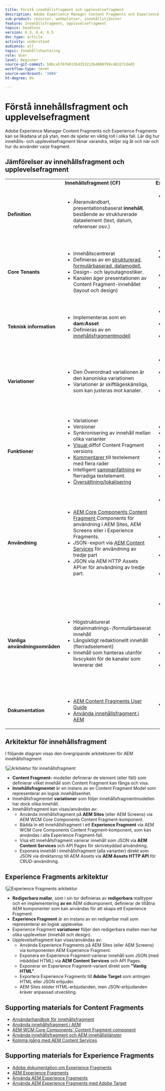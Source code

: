 ```yaml
---
title: Förstå innehållsfragment och upplevelsefragment
description: Adobe Experience Manager Content Fragments och Experience Fragments kan se likadana ut på ytan, men de spelar en viktig roll i olika fall. Lär dig hur innehålls- och upplevelsefragment liknar varandra, skiljer sig åt och när och hur du använder varje fragment.
sub-product: resurser, webbplatser, innehållstjänster
feature: Innehållsfragment, Upplevelsefragment
topics: headless
version: 6.3, 6.4, 6.5
doc-type: article
activity: understand
audience: all
topic: Innehållshantering
role: User
level: Beginner
source-git-commit: b0bca57676813bd353213b4808f99c463272de85
workflow-type: tm+mt
source-wordcount: '1004'
ht-degree: 0%

---
```



# Förstå innehållsfragment och upplevelsefragment

Adobe Experience Manager Content Fragments och Experience Fragments kan se likadana ut på ytan, men de spelar en viktig roll i olika fall. Lär dig hur innehålls- och upplevelsefragment liknar varandra, skiljer sig åt och när och hur du använder varje fragment.

## Jämförelser av innehållsfragment och upplevelsefragment

<table>
<tbody><tr><td><strong> </strong></td>
<td><strong>Innehållsfragment (CF)</strong></td>
<td><strong>Experience Fragments (XF)</strong></td>
</tr><tr><td><strong>Definition</strong></td>
<td><ul>
<li>Återanvändbart, presentationsbaserat <strong>innehåll</strong>, bestående av strukturerade dataelement (text, datum, referenser osv.)</li>
</ul>
</td>
<td><ul>
<li>En återanvändbar, sammansatt av en eller flera AEM komponenter som definierar innehåll och presentation som utgör en <strong>upplevelse</strong> som är självklar</li>
</ul>
</td>
</tr><tr><td><strong>Core Tenants</strong></td>
<td><ul>
<li>Innehållscentrerat</li>
<li>Definieras av en <a href="https://helpx.adobe.com/experience-manager/6-5/assets/using/content-fragments-models.html" target="_blank">strukturerad, formulärbaserad, datamodell.</a></li>
<li>Design- och layoutagnostiker.</li>
<li>Kanalen äger presentationen av Content Fragment-innehållet (layout och design)</li>
</ul>
</td>
<td><ul>
<li>Presentationscentrerad</li>
<li>Definieras av ostrukturerad komposition för AEM</li>
<li>Definierar design och layout för innehåll</li>
<li>Används i befintligt skick i kanaler</li>
</ul>
</td>
</tr><tr><td><strong>Teknisk information</strong></td>
<td><ul>
<li>Implementeras som en <strong>dam:Asset</strong></li>
<li>Definieras av en <a href="https://helpx.adobe.com/experience-manager/6-5/assets/using/content-fragments-models.html" target="_blank">innehållsfragmentmodell</a></li>
</ul>
</td>
<td><ul>
<li>Implementeras som en <strong>cq:Page</strong></li>
<li>Definieras av redigerbara mallar</li>
<li>Inbyggd HTML-återgivning</li>
</ul>
</td>
</tr><tr><td><strong>Variationer</strong></td>
<td><ul>
<li>Den Överordnad variationen är den kanoniska variationen</li>
<li>Variationer är skiftlägeskänsliga, som kan justeras mot kanaler.</li>
</ul>
</td>
<td><ul>
<li>Variationer är kanal- eller kontextspecifika</li>
<li>Variationer hålls synkroniserade via AEM Live Copy</li>
<li><a href="https://helpx.adobe.com/experience-manager/6-5/sites/authoring/using/experience-fragments.html#BuildingBlocks" target="_blank">Bygga </a> blockera återanvändning av innehåll i olika varianter</li>
</ul>
</td>
</tr><tr><td><strong>Funktioner</strong></td>
<td><ul>
<li>Variationer</li>
<li>Versioner</li>
<li><a href="https://helpx.adobe.com/experience-manager/6-5/assets/using/content-fragments-variations.html#SynchronizingwithMaster" target="_blank"></a> Synkronisering av innehåll mellan olika varianter</li>
<li><a href="https://helpx.adobe.com/experience-manager/6-5/assets/using/content-fragments-managing.html#ComparingFragmentVersions" target="_blank">Visual </a> diffof Content Fragment versions</li>
<li><a href="https://helpx.adobe.com/experience-manager/6-5/assets/using/content-fragments-variations.html#AnnotatingaContentFragment" target="_blank">Kommentarer </a> till textelement med flera rader</li>
<li>Intelligent <a href="https://helpx.adobe.com/experience-manager/6-5/assets/using/content-fragments-variations.html#SummarizingText" target="_blank">sammanfattning</a> av flerradiga textelement.</li>
<li><a href="https://helpx.adobe.com/experience-manager/6-5/assets/using/creating-translation-projects-for-content-fragments.html" target="_blank">Översättning/lokalisering</a></li>
</ul>
</td>
<td><ul>
<li>Variationer</li>
<li>Variationer som live-kopior</li>
<li>Versioner</li>
<li><a href="https://helpx.adobe.com/experience-manager/6-5/sites/authoring/using/experience-fragments.html#BuildingBlocks" target="_blank">Byggklossarna</a></li>
<li>Anteckningar</li>
<li>Responsiv layout och förhandsgranskning</li>
<li>Översättning/lokalisering</li>
</ul>
</td>
</tr><tr><td><strong>Användning</strong></td>
<td><ul>
<li><a href="https://docs.adobe.com/content/help/en/experience-manager-core-components/using/components/content-fragment-component.html" target="_blank">AEM Core Components Content Fragment </a> Components för användning i AEM Sites, AEM Screens eller i Experience Fragments.</li>
<li>JSON-export via <a href="https://helpx.adobe.com/experience-manager/kt/sites/using/content-services-tutorial-use.html" target="_blank">AEM Content Services</a> för användning av tredje part</li>
<li>JSON via AEM HTTP Assets API:er för användning av tredje part.</li>
</ul>
</td>
<td><ul>
<li>AEM Experience Fragment-komponent som ska användas i AEM Sites, AEM Screens eller andra Experience Fragments.</li>
<li>Exportera som <a href="https://helpx.adobe.com/experience-manager/6-5/sites/authoring/using/experience-fragments.html#ThePlainHTMLRendition" target="_blank">Vanlig HTML</a> för användning i tredjepartssystem</li>
<li><a href="https://helpx.adobe.com/experience-manager/6-5/sites/administering/using/experience-fragments-target.html" target="_blank">HTML-export till Adobe </a> Target för riktade erbjudanden</li>
<li>JSON-export till Adobe Target för riktade erbjudanden</li>
</ul>
</td>
</tr><tr><td><strong>Vanliga användningsområden</strong></td>
<td><ul>
<li>Högstrukturerat datainmatnings-/formulärbaserat innehåll</li>
<li>Långsiktigt redaktionellt innehåll (flerradselement)</li>
<li>Innehåll som hanteras utanför livscykeln för de kanaler som levererar det</li>
</ul>
</td>
<td><ul>
<li>Centraliserad hantering av marknadsföringsmaterial i flera kanaler med hjälp av olika kanaler.</li>
<li>Innehåll som återanvänds på flera sidor på en webbplats.</li>
<li>Webbplatsfärg (t.ex. sidhuvud och sidfot)</li>
<li>En upplevelse som hanteras utanför livscykeln för de kanaler som levererar den</li>
</ul>
</td>
</tr><tr><td><strong>Dokumentation</strong></td>
<td><ul>
<li><a href="https://helpx.adobe.com/experience-manager/6-5/assets/user-guide.html?topic=/experience-manager/6-5/assets/morehelp/content-fragments.ug.js" target="_blank">AEM Content Fragments User Guide</a></li>
<li><a href="https://helpx.adobe.com/experience-manager/kt/sites/using/content-fragments-feature-video-use.html" target="_blank">Använda innehållsfragment i AEM</a></li>
</ul>
</td>
<td><ul>
<li><a href="https://helpx.adobe.com/experience-manager/6-5/sites/authoring/using/experience-fragments.html" target="_blank">Adobe dokumentation om Experience Fragments</a></li>
</ul>
</td>
</tr></tbody></table>

## Arkitektur för innehållsfragment

I följande diagram visas den övergripande arkitekturen för AEM innehållsfragment

!![Arkitektur för innehållsfragment](./assets/content-fragments-architecture.png)

+ **Content Fragment-** modeller definierar de element (eller fält) som definierar vilket innehåll som Content Fragment kan fånga och visa.
+ **Innehållsfragmentet** är en instans av en Content Fragment Model som representerar en logisk innehållsenhet.
+ Innehållsfragmentet **variationer** som följer innehållsfragmentmodellen har dock olika innehåll.
+ Innehållsfragment kan visas/användas av:
   + Använda innehållsfragment på **AEM Sites** (eller AEM Screens) via AEM WCM Core Components Content Fragment-komponent.
   + Bädda in ett innehållsfragment i ett **Experience Fragment** via AEM WCM Core Components Content Fragment-komponent, som kan användas i alla Experience Fragment-fall.
   + Visa ett innehållsfragment varierar innehåll som JSON via **AEM Content Services** och API Pages för skrivskyddad användning.
   + Exponera innehåll i innehållsfragment (alla varianter) direkt som JSON via direktanrop till AEM Assets via **AEM Assets HTTP API** för CRUD-användning.

## Experience Fragments arkitektur

!![Experience Fragments arkitektur](./assets/experience-fragments-architecture.png)

+ **Redigerbara mallar**, som i sin tur definieras av  **redigerbara** malltyper och en implementering **av en** AEM sidkomponent, definierar de tillåtna AEM komponenter som kan användas för att skapa ett Experience Fragment.
+ **Experience Fragment** är en instans av en redigerbar mall som representerar en logisk upplevelse.
+ Experience Fragment **variationer** följer den redigerbara mallen men har olika upplevelser (innehåll och design).
+ Upplevelsefragment kan visas/användas av:
   + Använda Experience Fragments på AEM Sites (eller AEM Screens) via komponenten AEM Experience Fragment.
   + Exponera en Experience Fragment-varierar innehåll som JSON (med inbäddad HTML) via **AEM Content Services** och API Pages.
   + Exponerar en Experience Fragment-variant direkt som **&quot;Vanlig HTML&quot;**.
   + Exportera Experience Fragments till **Adobe Target** som antingen HTML eller JSON erbjuder.
   + AEM Sites stöder HTML-erbjudanden, men JSON-erbjudanden kräver anpassad utveckling.

## Supporting materials for Content Fragments

+ [Användarhandbok för innehållsfragment](https://helpx.adobe.com/experience-manager/6-5/assets/user-guide.html?topic=/experience-manager/6-5/assets/morehelp/content-fragments.ug.js)
+ [Använda innehållsfragment i AEM](https://helpx.adobe.com/experience-manager/kt/sites/using/content-fragments-feature-video-use.html)
+ [AEM WCM Core Components&#39; Content Fragment component](https://docs.adobe.com/content/help/en/experience-manager-core-components/using/components/content-fragment-component.html)
+ [Använda innehållsfragment och AEM innehållstjänster](https://helpx.adobe.com/experience-manager/kt/sites/using/structured-fragments-content-services-feature-video-use.html)
+ [Komma igång med AEM Content Services](https://helpx.adobe.com/experience-manager/kt/sites/using/content-services-tutorial-use.html)

## Supporting materials for Experience Fragments

+ [Adobe dokumentation om Experience Fragments](https://helpx.adobe.com/experience-manager/6-5/sites/authoring/using/experience-fragments.html)
+ [AEM Experience Fragments](https://helpx.adobe.com/experience-manager/kt/sites/using/experience-fragments-feature-video-understand.html)
+ [Använda AEM Experience Fragments](https://helpx.adobe.com/experience-manager/kt/sites/using/experience-fragments-feature-video-use.html)
+ [Använda AEM Experience Fragments med Adobe Target](https://medium.com/adobetech/experience-fragments-and-adobe-target-d8d74381b9b2)
